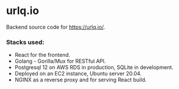 # urlq.io

Backend source code for https://urlq.io/.

### Stacks used:

* React for the frontend.
* Golang - Gorilla/Mux for RESTful API.
* Postgresql 12 on AWS RDS in production, SQLite in development.
* Deployed on an EC2 instance, Ubuntu server 20.04.
* NGINX as a reverse proxy and for serving React build.
